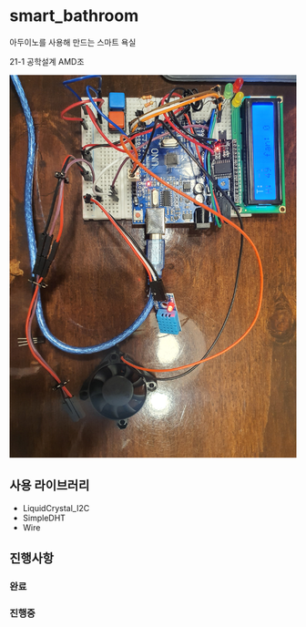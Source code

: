 # smart_bathroom
아두이노를 사용해 만드는 스마트 욕실

21-1 공학설계 AMD조 

![image](./overall_hardware.jpg)

## 사용 라이브러리

- LiquidCrystal_I2C
- SimpleDHT
- Wire

## 진행사항

### 완료

### 진행중

